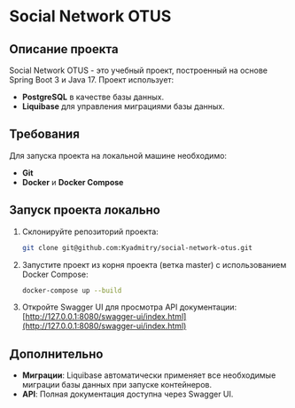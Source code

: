 # Social Network OTUS

## Описание проекта
Social Network OTUS - это учебный проект, построенный на основе Spring Boot 3 и Java 17. Проект использует:

- **PostgreSQL** в качестве базы данных.
- **Liquibase** для управления миграциями базы данных.

## Требования

Для запуска проекта на локальной машине необходимо:

- **Git**
- **Docker** и **Docker Compose**

## Запуск проекта локально

1. Склонируйте репозиторий проекта:
   ```bash
   git clone git@github.com:Kyadmitry/social-network-otus.git
   ```

2. Запустите проект из корня проекта (ветка master) с использованием Docker Compose:
   ```bash
   docker-compose up --build
   ```

3. Откройте Swagger UI для просмотра API документации:
   [http://127.0.0.1:8080/swagger-ui/index.html](http://127.0.0.1:8080/swagger-ui/index.html)

## Дополнительно

- **Миграции**: Liquibase автоматически применяет все необходимые миграции базы данных при запуске контейнеров.
- **API**: Полная документация доступна через Swagger UI.
